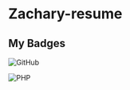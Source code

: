 # Zachary-resume	
<h2>My Badges</h2>


![GitHub](https://img.shields.io/badge/github-%23121011.svg?style=for-the-badge&logo=github&logoColor=white) 

![PHP](https://img.shields.io/badge/php-%23777BB4.svg?style=for-the-badge&logo=php&logoColor=white)
